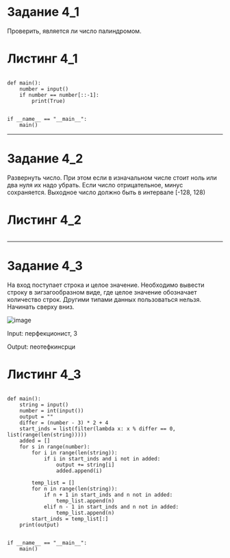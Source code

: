# Задание 4_1
Проверить, является ли число палиндромом.
# Листинг 4_1
```Py

def main():
    number = input()
    if number == number[::-1]:
        print(True)


if __name__ == "__main__":
    main()
```
________
# Задание 4_2
Развернуть число. При этом если в изначальном числе стоит ноль или два нуля их надо убрать. Если число отрицательное, минус сохраняется. Выходное число должно быть в интервале [-128, 128)
# Листинг 4_2
```Py

```
________
# Задание 4_3
На вход поступает строка и целое значение.
Необходимо вывести строку в зигзагообразном виде, где целое значение обозначает количество строк.
Другими типами данных пользоваться нельзя.
Начинать сверху вниз.

![image](https://user-images.githubusercontent.com/115029692/212713556-81011a01-6e58-433e-9743-2bc5c85d2e74.png)

Input: перфекционист, 3

Output: пеотефкинсрци
# Листинг 4_3
```Py

def main():
    string = input()
    number = int(input())
    output = ""
    differ = (number - 3) * 2 + 4
    start_inds = list(filter(lambda x: x % differ == 0, list(range(len(string)))))
    added = []
    for s in range(number):
        for i in range(len(string)):
            if i in start_inds and i not in added:
                output += string[i]
                added.append(i)

        temp_list = []
        for n in range(len(string)):
            if n + 1 in start_inds and n not in added:
                temp_list.append(n)
            elif n - 1 in start_inds and n not in added:
                temp_list.append(n)
        start_inds = temp_list[:]
    print(output)


if __name__ == "__main__":
    main()
```
